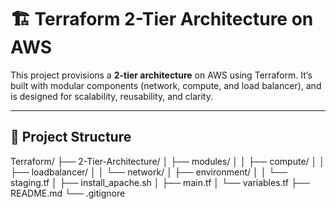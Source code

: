 # 🏗️ Terraform 2-Tier Architecture on AWS

This project provisions a **2-tier architecture** on AWS using Terraform. It’s built with modular components (network, compute, and load balancer), and is designed for scalability, reusability, and clarity.

---

## 📁 Project Structure

Terraform/
├── 2-Tier-Architecture/
│ ├── modules/
│ │ ├── compute/
│ │ ├── loadbalancer/
│ │ └── network/
│ ├── environment/
│ │ └── staging.tf
│ ├── install_apache.sh
│ ├── main.tf
│ └── variables.tf 
├── README.md
└── .gitignore

